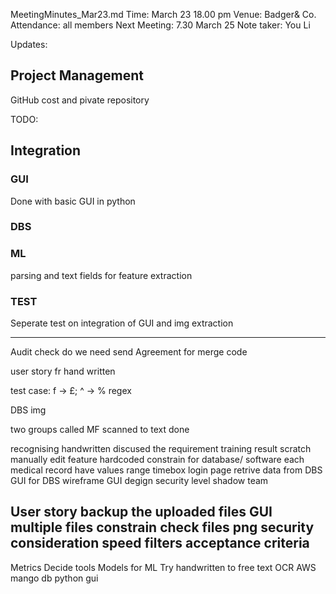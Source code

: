 MeetingMinutes_Mar23.md
Time: March 23 18.00 pm
Venue: Badger& Co.
Attendance: all members
Next Meeting: 7.30 March 25
Note taker: You Li


Updates:

## Project Management

GitHub cost and pivate repository



TODO:


## Integration



### GUI
Done with basic GUI in python

### DBS

### ML
parsing and text fields for feature extraction

### TEST
Seperate test on integration of GUI and img extraction




-------------
Audit
check do we need send Agreement for 
merge code

user story fr hand written

test case: f -> £; ^ -> %
regex

DBS
img

two groups called MF
scanned to text done

recognising handwritten
discused the requirement
training result
scratch
manually edit feature
hardcoded constrain for database/ software
each medical record have values range 
timebox
login page
retrive data from DBS
GUI for DBS
wireframe 
GUI degign
security level shadow team 

User story
backup the uploaded files
GUI multiple files
constrain check files png 
security consideration
speed 
filters
acceptance criteria
----------
Metrics
Decide tools 
Models for ML
Try handwritten to free text OCR
AWS mango db
python gui







